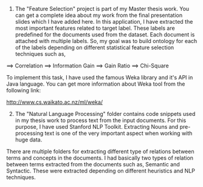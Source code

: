 1. The "Feature Selection" project is part of my Master thesis work. You can get a complete idea about my work from the final presentation slides which I have added here.
In this application, I have extracted the most important features related to target label. These labels are predefined for the documents used from the dataset. Each document
is attached with multiple labels. So, my goal was to build ontology for each of the labels depending on different statistical feature selection techniques such as, 

==> Correlation
==> Information Gain
==> Gain Ratio
==> Chi-Square

To implement this task, I have used the famous Weka library and it's API in Java language. You can get more information about Weka tool from the following link:

http://www.cs.waikato.ac.nz/ml/weka/



2. The "Natural Language Processing" folder contains code snippets used in my thesis work to process text from the input documents. For this purpose, I have used Stanford NLP Toolkit.
Extracting Nouns and pre-processing text is one of the very important aspect when working with huge data. 

There are multiple folders for extracting different type of relations between terms and concepts in the documents. I had basically two types of relation between terms extracted 
from the documents such as, Semantic and Syntactic. These were extracted depending on different heuristics and NLP techniques.

